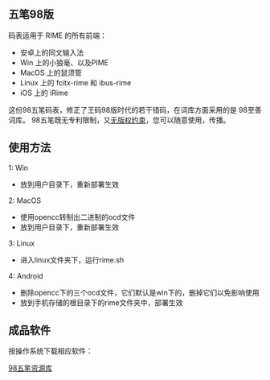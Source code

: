## 五笔98版

码表适用于 RIME 的所有前端：

* 安卓上的同文输入法
* Win 上的小狼毫、以及PIME
* MacOS 上的鼠须管
* Linux 上的 fcitx-rime 和 ibus-rime
* iOS 上的 iRime


这份98五笔码表，修正了王码98版时代的若干错码，在词库方面采用的是 98至善词库。
98五笔既无专利限制，又[无版权约束](https://github.com/yanhuacuo/98wubi-tables/blob/master/README.md)，您可以随意使用，传播。


## 使用方法

1: Win 

* 放到用户目录下，重新部署生效

2: MacOS

* 使用opencc转制出二进制的ocd文件
* 放到用户目录下，重新部署生效

3: Linux

* 进入linux文件夹下，运行rime.sh

4: Android

* 删除opencc下的三个ocd文件，它们默认是win下的，删掉它们以免影响使用
* 放到手机存储的根目录下的rime文件夹中，部署生效

## 成品软件

按操作系统下载相应软件：

[98五笔资源库](http://98wb.ys168.com/)
